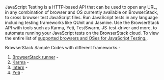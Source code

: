 JavaScript Testing is a HTTP-based API that can be used to open any URL, in any combination of browser and OS currently available on BrowserStack, to cross browser test JavaScript files. Run JavaScript tests in any language including testing frameworks like QUnit and Jasmine. Use the BrowserStack API with tools such as Karma, Yeti, TestSwarm, JS-test-driver and more, to automate running your JavaScript tests on the BrowserStack cloud. To view the entire list of [supported browsers and OSes for JavaScript Testing.](https://www.browserstack.com/list-of-browsers-and-platforms?product=js_testing).

BrowserStack Sample Codes with different frameworks - 

1. [BrowserStack runner]() - 
2. [Karma]() -
3. [Intern]() - 
4. [Yeti]() -